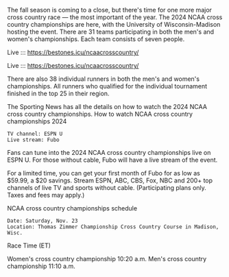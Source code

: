 The fall season is coming to a close, but there's time for one more major cross country race — the most important of the year. The 2024 NCAA cross country championships are here, with the University of Wisconsin-Madison hosting the event. There are 31 teams participating in both the men's and women's championships. Each team consists of seven people.

Live ::: https://bestones.icu/ncaacrosscountry/

Live ::: https://bestones.icu/ncaacrosscountry/

There are also 38 individual runners in both the men's and women's championships. All runners who qualified for the individual tournament finished in the top 25 in their region.

The Sporting News has all the details on how to watch the 2024 NCAA cross country championships.
How to watch NCAA cross country championships 2024

    TV channel: ESPN U
    Live stream: Fubo

Fans can tune into the 2024 NCAA cross country championships live on ESPN U. For those without cable, Fubo will have a live stream of the event.

For a limited time, you can get your first month of Fubo for as low as $59.99, a $20 savings. Stream ESPN, ABC, CBS, Fox, NBC and 200+ top channels of live TV and sports without cable. (Participating plans only. Taxes and fees may apply.)

NCAA cross country championships schedule

    Date: Saturday, Nov. 23
    Location: Thomas Zimmer Championship Cross Country Course in Madison, Wisc.

Race	Time (ET)

Women's cross country championship	10:20 a.m.
Men's cross country championship	11:10 a.m.
